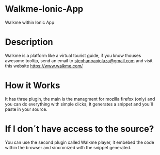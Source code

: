 # Walkme-Ionic-App
Walkme within Ionic App 

# Description
Walkme is a platform like a virtual tourist guide, if you know thouses awesome tooltip, send an email to stephanoapiolaza@gmail.com
and visit this website https://www.walkme.com/

# How it Works
It has three plugin, the main is the managment for mozilla firefox (only) and you can do everything with simple clicks, It generates a snippet <code><script src="cdnOfWalkme" type="text/javascript"></script></code> and you´ll paste in your source. 

# If I don´t have access to the source?
You can use the second plugin called Walkme player, It embebed the code within the browser and sincronized with the snippet generated.
